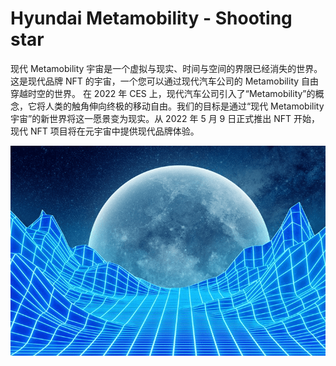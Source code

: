 # Hyundai Metamobility - Shooting star

现代 Metamobility 宇宙是一个虚拟与现实、时间与空间的界限已经消失的世界。这是现代品牌 NFT 的宇宙，一个您可以通过现代汽车公司的 Metamobility 自由穿越时空的世界。
在 2022 年 CES 上，现代汽车公司引入了“Metamobility”的概念，它将人类的触角伸向终极的移动自由。我们的目标是通过“现代 Metamobility 宇宙”的新世界将这一愿景变为现实。从 2022 年 5 月 9 日正式推出 NFT 开始，现代 NFT 项目将在元宇宙中提供现代品牌体验。

![hyundaimetamobilityshootingstar-dapp-collectibles-ethereum-image1_d77eb6442360c9c2912ee96613541584](hyundaimetamobilityshootingstar-dapp-collectibles-ethereum-image1_d77eb6442360c9c2912ee96613541584.png)

